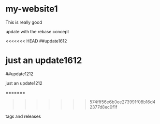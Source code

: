 # my-website1

This is really good

update with the rebase concept

<<<<<<< HEAD
##update1612

just an update1612
=======
##update1212

just an update1212

=======
>>>>>>> 574fff56e6b0ee273991f08b16d42377d8ec0f1f



tags and releases
